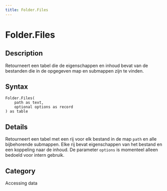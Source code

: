 ```yaml
---
title: Folder.Files
---
```


# Folder.Files


## Description

Retourneert een tabel die de eigenschappen en inhoud bevat van de bestanden die in de opgegeven map en submappen zijn te vinden.


## Syntax

```powerquery
Folder.Files(
    path as text,
    optional options as record
) as table
```


## Details

Retourneert een tabel met een rij voor elk bestand in de map <code>path</code> en alle bijbehorende submappen. Elke rij bevat eigenschappen van het bestand en een koppeling naar de inhoud. De parameter <code>options</code> is momenteel alleen bedoeld voor intern gebruik.



## Category
Accessing data
